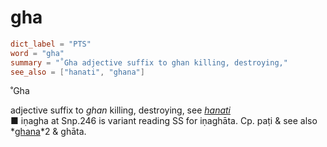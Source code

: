 # gha

``` toml
dict_label = "PTS"
word = "gha"
summary = "˚Gha adjective suffix to ghan killing, destroying,"
see_also = ["hanati", "ghana"]
```

˚Gha

adjective suffix to *ghan* killing, destroying, see *[hanati](hanati.md)*  
■ iṇagha at Snp.246 is variant reading SS for iṇaghāta. Cp. paṭi & see also *[ghana](ghana.md)*2 & ghāta.

